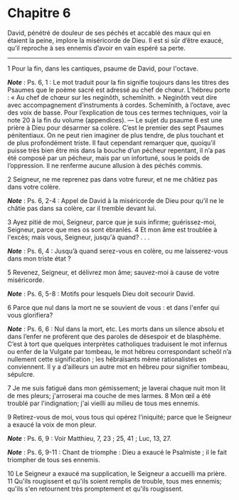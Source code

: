 # Chapitre 6

David, pénétré de douleur de ses péchés et accablé des maux qui en étaient la peine, implore la miséricorde de Dieu.
Il est si sûr d’être exaucé, qu’il reproche à ses ennemis d’avoir en vain espéré sa perte.

***

1 Pour la fin, dans les cantiques, psaume de David, pour l'octave.

***Note*** :  Ps. 6, 1 : Le mot traduit pour la fin signifie toujours dans les titres des Psaumes que le poème sacré est adressé au chef de chœur. L’hébreu porte : « Au chef de chœur sur les neginôth, schemînith. » Neginôth veut dire avec accompagnement d’instruments à cordes. Schemînith, à l’octave, avec des voix de basse. Pour l’explication de tous ces termes techniques, voir la note 20 à la fin du volume (appendices). ― Le sujet du psaume 6 est une prière à Dieu pour désarmer sa colère. C’est le premier des sept Psaumes pénitentiaux. On ne peut rien imaginer de plus tendre, de plus touchant et de plus profondément triste. Il faut cependant remarquer que, quoiqu’il puisse très bien être mis dans la bouche d’un pécheur repentant, il n’a pas été composé par un pécheur, mais par un infortuné, sous le poids de l’oppression. Il ne renferme aucune allusion à des péchés commis.


2 Seigneur, ne me reprenez pas dans votre fureur, et ne me châtiez pas dans votre colère.

***Note*** :  Ps. 6, 2-4 : Appel de David à la miséricorde de Dieu pour qu’il ne le châtie pas dans sa colère, car il tremble devant lui.

3 Ayez pitié de moi, Seigneur, parce que je suis infirme; guérissez-moi, Seigneur, parce que mes os sont ébranlés. 4 Et mon âme est troublée à l'excès; mais vous, Seigneur, jusqu'à quand? . . .

***Note*** :  Ps. 6, 4 : Jusqu’à quand serez-vous en colère, ou me laisserez-vous dans mon triste état ?


5 Revenez, Seigneur, et délivrez mon âme; sauvez-moi à cause de votre miséricorde.

***Note*** :  Ps. 6, 5-8 : Motifs pour lesquels Dieu doit secourir David.

6 Parce que nul dans la mort ne se souvient de vous : et dans l'enfer qui vous glorifiera?

***Note*** :  Ps. 6, 6 : Nul dans la mort, etc. Les morts dans un silence absolu et dans l’enfer ne profèrent que des paroles de désespoir et de blasphème. C’est à tort que quelques interprètes catholiques traduisent le mot infernus ou enfer de la Vulgate par tombeau, le mot hébreu correspondant scheôl n’a nullement cette signification ; les hébraïsants même rationalistes en conviennent. Il y a d’ailleurs un autre mot en hébreu pour signifier tombeau, sépulcre.


7 Je me suis fatigué dans mon gémissement; je laverai chaque nuit mon lit de mes pleurs; j'arroserai ma couche de mes larmes. 8 Mon œil a été troublé par l'indignation; j'ai vieilli au milieu de tous mes ennemis.


9 Retirez-vous de moi, vous tous qui opérez l'iniquité; parce que le Seigneur a exaucé la voix de mon pleur.

***Note*** :  Ps. 6, 9 : Voir Matthieu, 7, 23 ; 25, 41 ; Luc, 13, 27.

***Note*** :  Ps. 6, 9-11 : Chant de triomphe : Dieu a exaucé le Psalmiste ; il le fait triompher de tous ses ennemis.

10 Le Seigneur a exaucé ma supplication, le Seigneur a accueilli ma prière. 11 Qu'ils rougissent et qu'ils soient remplis de trouble, tous mes ennemis; qu'ils s'en retournent très promptement et qu'ils rougissent.

